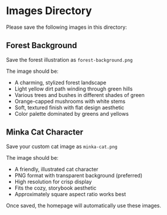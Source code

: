 # Images Directory

Please save the following images in this directory:

## Forest Background
Save the forest illustration as `forest-background.png`

The image should be:
- A charming, stylized forest landscape
- Light yellow dirt path winding through green hills
- Various trees and bushes in different shades of green
- Orange-capped mushrooms with white stems
- Soft, textured finish with flat design aesthetic
- Color palette dominated by greens and yellows

## Minka Cat Character
Save your custom cat image as `minka-cat.png`

The image should be:
- A friendly, illustrated cat character
- PNG format with transparent background (preferred)
- High resolution for crisp display
- Fits the cozy, storybook aesthetic
- Approximately square aspect ratio works best

Once saved, the homepage will automatically use these images.

